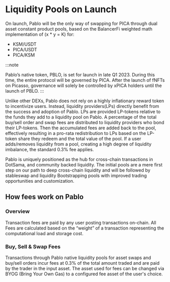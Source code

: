 # Liquidity Pools on Launch

On launch, Pablo will be the only way of swapping for PICA through dual asset constant product pools, 
based on the BalancerFi weighted math implementation of (x * y = K) for:

- KSM/USDT
- PICA/USDT
- PICA/KSM

:::note

Pablo’s native token, PBLO, is set for launch in late Q1 2023.
During this time, the entire protocol will be governed by PICA.
After the launch of fNFTs on Picasso, governance will solely be controlled by xPICA holders until the launch of PBLO.
:::

Unlike other DEXs, Pablo does not rely on a highly inflationary reward token to incentivize users.
Instead, liquidity providers(LPs) directly benefit from the success and adoption of Pablo.
LPs are provided LP-tokens relative to the funds they add to a liquidity pool on Pablo.
A percentage of the total buy/sell order and swap fees are distributed to liquidity providers who bond their LP-tokens.
Then the accumulated fees are added back to the pool, effectively resulting in a pro-rata redistribution to LPs
based on the LP-token share they redeem and the total value of the pool.
If a user adds/removes liquidity from a pool, creating a high degree of liquidity imbalance,
the standard 0.3% fee applies.

Pablo is uniquely positioned as the hub for cross-chain transactions in DotSama, and community backed liquidity. 
The initial pools are a mere first step on our path to deep cross-chain liquidity 
and will be followed by stableswap and liquidity Bootstrapping pools with improved trading opportunities and customization.

## How fees work on Pablo

### Overview
Transaction fees are paid by any user posting transactions on-chain.
All Fees are calculated based on the “weight” of a transaction representing the computational load and storage cost.

### Buy, Sell & Swap Fees
Transactions through Pablo native liquidity pools for asset swaps and buy/sell orders incur fees at
0.3% of the total amount traded and are paid by the trader in the input asset.
The asset used for fees can be changed via BYOG (Bring Your Own Gas) to a configured fee asset of the user's choice.
